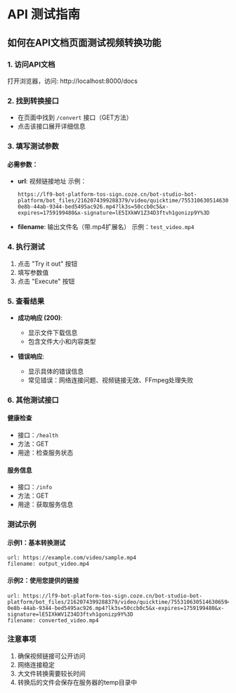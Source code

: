 # API 测试指南

## 如何在API文档页面测试视频转换功能

### 1. 访问API文档
打开浏览器，访问: http://localhost:8000/docs

### 2. 找到转换接口
- 在页面中找到 `/convert` 接口（GET方法）
- 点击该接口展开详细信息

### 3. 填写测试参数

#### 必需参数：
- **url**: 视频链接地址
  示例：
  ```
  https://lf9-bot-platform-tos-sign.coze.cn/bot-studio-bot-platform/bot_files/2162074399288379/video/quicktime/7553106305146306594/3b6bca88-0e8b-44ab-9344-bed5495ac926.mp4?lk3s=50ccb0c5&x-expires=1759199480&x-signature=lE5IXkWV1Z34D3ftvh1gonizp9Y%3D
  ```

- **filename**: 输出文件名（带.mp4扩展名）
  示例：`test_video.mp4`

### 4. 执行测试
1. 点击 "Try it out" 按钮
2. 填写参数值
3. 点击 "Execute" 按钮

### 5. 查看结果
- **成功响应 (200)**: 
  - 显示文件下载信息
  - 包含文件大小和内容类型

- **错误响应**: 
  - 显示具体的错误信息
  - 常见错误：网络连接问题、视频链接无效、FFmpeg处理失败

### 6. 其他测试接口

#### 健康检查
- 接口：`/health`
- 方法：GET
- 用途：检查服务状态

#### 服务信息
- 接口：`/info`
- 方法：GET
- 用途：获取服务信息

### 测试示例

#### 示例1：基本转换测试
```
url: https://example.com/video/sample.mp4
filename: output_video.mp4
```

#### 示例2：使用您提供的链接
```
url: https://lf9-bot-platform-tos-sign.coze.cn/bot-studio-bot-platform/bot_files/2162074399288379/video/quicktime/7553106305146306594/3b6bca88-0e8b-44ab-9344-bed5495ac926.mp4?lk3s=50ccb0c5&x-expires=1759199480&x-signature=lE5IXkWV1Z34D3ftvh1gonizp9Y%3D
filename: converted_video.mp4
```

### 注意事项
1. 确保视频链接可公开访问
2. 网络连接稳定
3. 大文件转换需要较长时间
4. 转换后的文件会保存在服务器的temp目录中